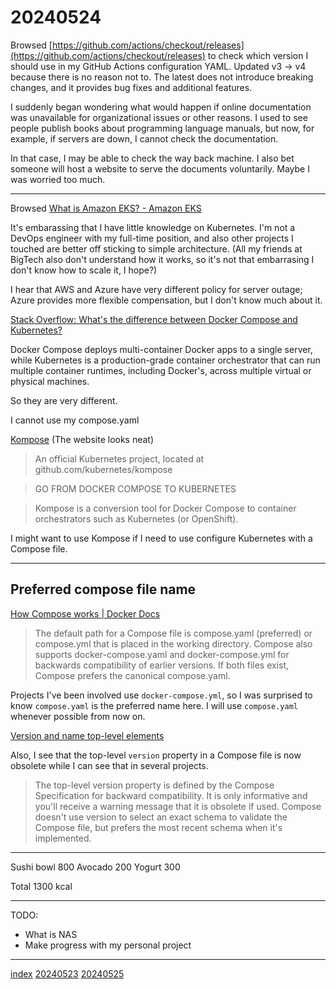 <head><meta name="viewport" content="width=device-width, initial-scale=1.0, user-scalable=yes" /><meta charset="UTF-8"></head>

# 20240524

Browsed [https://github.com/actions/checkout/releases](https://github.com/actions/checkout/releases) to check which version I should use in my GitHub Actions configuration YAML. Updated v3 -> v4 because there is no reason not to. The latest does not introduce breaking changes, and it provides bug fixes and additional features.

I suddenly began wondering what would happen if online documentation was unavailable for organizational issues or other reasons. I used to see people publish books about programming language manuals, but now, for example, if servers are down, I cannot check the documentation.

In that case, I may be able to check the way back machine. I also bet someone will host a website to serve the documents voluntarily. Maybe I was worried too much.

---

Browsed [What is Amazon EKS? - Amazon EKS](https://docs.aws.amazon.com/eks/latest/userguide/what-is-eks.html)

It\'s embarassing that I have little knowledge on Kubernetes. I\'m not a DevOps engineer with my full-time position, and also other projects I touched are better off sticking to simple architecture. (All my friends at BigTech also don\'t understand how it works, so it\'s not that embarrasing I don\'t know how to scale it, I hope?)

I hear that AWS and Azure have very different policy for server outage; Azure provides more flexible compensation, but I don\'t know much about it.

[Stack Overflow: What's the difference between Docker Compose and Kubernetes?](https://stackoverflow.com/questions/47536536/whats-the-difference-between-docker-compose-and-kubernetes)

Docker Compose deploys multi-container Docker apps to a single server, while Kubernetes is a production-grade container orchestrator that can run multiple container runtimes, including Docker\'s, across multiple virtual or physical machines.

So they are very different.

I cannot use my compose.yaml 

[Kompose](kompose.io) (The website looks neat)

> An official Kubernetes project, located at github.com/kubernetes/kompose

> GO FROM DOCKER COMPOSE TO KUBERNETES

> Kompose is a conversion tool for Docker Compose to container orchestrators such as Kubernetes (or OpenShift).

I might want to use Kompose if I need to use configure Kubernetes with a Compose file.


---

## Preferred compose file name

[How Compose works | Docker Docs](https://docs.docker.com/compose/compose-application-model/#the-compose-file)

> The default path for a Compose file is compose.yaml (preferred) or compose.yml that is placed in the working directory. Compose also supports docker-compose.yaml and docker-compose.yml for backwards compatibility of earlier versions. If both files exist, Compose prefers the canonical compose.yaml.

Projects I\'ve been involved use `docker-compose.yml`, so I was surprised to know `compose.yaml` is the preferred name here. I will use `compose.yaml` whenever possible from now on.

[Version and name top-level elements](https://docs.docker.com/compose/compose-file/04-version-and-name/)

Also, I see that the top-level `version` property in a Compose file is now obsolete while I can see that in several projects.

> The top-level version property is defined by the Compose Specification for backward compatibility. It is only informative and you'll receive a warning message that it is obsolete if used.
> Compose doesn't use version to select an exact schema to validate the Compose file, but prefers the most recent schema when it's implemented.

---

Sushi bowl 800
Avocado 200
Yogurt 300

Total 1300 kcal

---

TODO:

- What is NAS
- Make progress with my personal project

---

[index](../../index.html)
[20240523](20240523.html)
[20240525](20240525.html)
